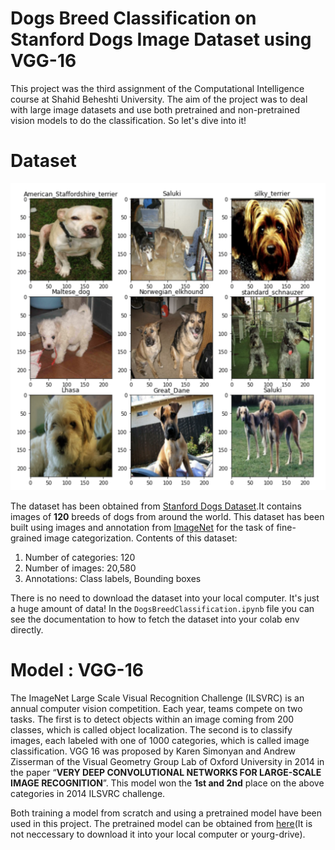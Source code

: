# Dogs Breed Classification on Stanford Dogs Image Dataset using VGG-16
This project was the third assignment of the Computational Intelligence course at Shahid Beheshti University. The aim of the project was to deal with large image datasets and use both pretrained and non-pretrained vision models to do the classification. So let's dive into it!


# Dataset

![](https://github.com/mohammadhashemii/Dogs-Breed-Classification/blob/master/sample-data.png)

The dataset has been obtained from [Stanford Dogs Dataset](http://vision.stanford.edu/aditya86/ImageNetDogs/).It contains images of **120** breeds of dogs from around the world. This dataset has been built using images and annotation from [ImageNet](http://www.image-net.org) for the task of fine-grained image categorization. Contents of this dataset:

1. Number of categories: 120
2. Number of images: 20,580
3. Annotations: Class labels, Bounding boxes

There is no need to download the dataset into your local computer. It's just a huge amount of data! In the `DogsBreedClassification.ipynb` file you can see the documentation to how to fetch the dataset into your colab env directly.
  

# Model : VGG-16

The ImageNet Large Scale Visual Recognition Challenge (ILSVRC) is an annual computer vision competition. Each year, teams compete on two tasks. The first is to detect objects within an image coming from 200 classes, which is called object localization. The second is to classify images, each labeled with one of 1000 categories, which is called image classification. VGG 16 was proposed by Karen Simonyan and Andrew Zisserman of the Visual Geometry Group Lab of Oxford University in 2014 in the paper “**VERY DEEP CONVOLUTIONAL NETWORKS FOR LARGE-SCALE IMAGE RECOGNITION**”. This model won the **1st  and 2nd** place on the above categories in 2014 ILSVRC challenge.

Both training a model from scratch and using a pretrained model have been used in this project. The pretrained model can be obtained from [here](https://github.com/fchollet/deep-learning-models/releases/download/v0.1/vgg16_weights_tf_dim_ordering_tf_kernels.h5)(It is not neccessary to download it into your local computer or yourg-drive).

